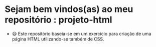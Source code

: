 # Sejam bem vindos(as) ao meu repositório : projeto-html

- 😃 Este repositório baseia-se em um exercício para criação de uma página HTML utilizando-se também de CSS.
